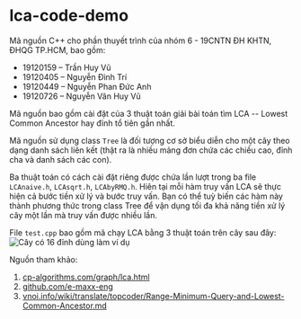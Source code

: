 # lca-code-demo
Mã nguồn C++ cho phần thuyết trình của nhóm 6 - 19CNTN ĐH KHTN, ĐHQG TP.HCM, bao gồm:

- 19120159 – Trần Huy Vũ
- 19120405 – Nguyễn Đình Trí
- 19120449 – Nguyễn Phan Đức Anh
- 19120726 – Nguyễn Vân Huy Vũ

Mã nguồn bao gồm cài đặt của 3 thuật toán giải bài toán tìm LCA -- Lowest Common Ancestor hay đỉnh tổ tiên gần nhất.

Mã nguồn sử dụng class `Tree` là đối tượng cơ sở biểu diễn cho một cây theo dạng danh sách liên kết (thật ra là nhiều mảng đơn chứa các chiều cao, đỉnh cha và danh sách các con).

Ba thuật toán có cách cài đặt riêng được chứa lần lượt trong ba file `LCAnaive.h`, `LCAsqrt.h`, `LCAbyRMQ.h`. Hiên tại mỗi hàm truy vấn LCA sẽ thực hiện cả bước tiền xử lý và bước truy vấn. Bạn có thể tuỳ biến các hàm này thành phương thức trong class Tree để vận dụng tối đa khả năng tiền xử lý cây một lần mà truy vấn được nhiều lần.

File `test.cpp` bao gồm mã chạy LCA bằng 3 thuật toán trên cây sau đây:
![Cây có 16 đỉnh dùng làm ví dụ](https://github.com/sendnoose/lca-code-demo/blob/main/tree_in_test_cpp.png?raw=true)

Nguồn tham khảo:
1. [cp-algorithms.com/graph/lca.html](https://cp-algorithms.com/graph/lca.html)
2. [github.com/e-maxx-eng](http://github.com/e-maxx-eng)
3. [vnoi.info/wiki/translate/topcoder/Range-Minimum-Query-and-Lowest-Common-Ancestor.md](https://vnoi.info/wiki/translate/topcoder/Range-Minimum-Query-and-Lowest-Common-Ancestor.md)

